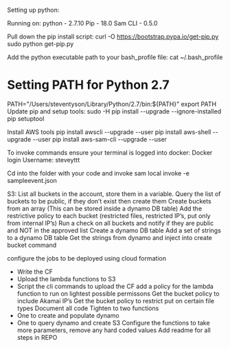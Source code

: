 Setting up python:

Running on:
python - 2.7.10
Pip - 18.0
Sam CLI - 0.5.0

Pull down the pip install script:
curl -O https://bootstrap.pypa.io/get-pip.py
sudo python get-pip.py

Add the python executable path to your bash_profile file:
cat ~/.bash_profile
# Setting PATH for Python 2.7
PATH="/Users/steventyson/Library/Python/2.7/bin:${PATH}"
export PATH 
Update pip and setup tools:
sudo -H pip install --upgrade --ignore-installed pip setuptool

Install AWS tools
pip install awscli --upgrade --user
pip install aws-shell --upgrade --user
pip install aws-sam-cli --upgrade --user

To invoke commands ensure your terminal is logged into docker:
Docker login
Username: steveyttt

Cd into the folder with your code and invoke
sam local invoke -e sampleevent.json


S3:
List all buckets in the account, store them in a variable. Query the list of buckets to be public, if they don’t exist then create them
Create buckets from an array (This can be stored inside a dynamo DB table)
Add the restrictive policy to each bucket (restricted files, restricted IP’s, put only from internal IP’s)
Run a check on all buckets and notify if they are public and NOT in the approved list
Create a dynamo DB table
Add a set of strings to a dynamo DB table
Get the strings from dynamo and inject into create bucket command

configure the jobs to be deployed using cloud formation
- Write the CF
- Upload the lambda functions to S3
- Script the cli commands to upload the CF
add a policy for the lambda function to run on lightest possible permissons
Get the bucket policy to include Akamai IP’s
Get the bucket policy to restrict put on certain file types
Document all code
Tighten to two functions
- One to create and populate dynamo
- One to query dynamo and create S3
Configure the functions to take more parameters, remove any hard coded values
Add readme for all steps in REPO

